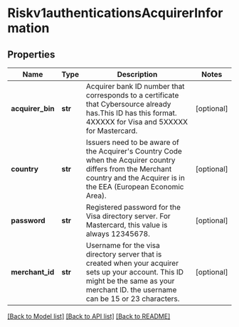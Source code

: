 # Riskv1authenticationsAcquirerInformation

## Properties
Name | Type | Description | Notes
------------ | ------------- | ------------- | -------------
**acquirer_bin** | **str** | Acquirer bank ID number that corresponds to a certificate that Cybersource already has.This ID has this format. 4XXXXX for Visa and 5XXXXX for Mastercard.  | [optional] 
**country** | **str** | Issuers need to be aware of the Acquirer&#39;s Country Code when the Acquirer country differs from the Merchant country and the Acquirer is in the EEA (European Economic Area).  | [optional] 
**password** | **str** | Registered password for the Visa directory server. For Mastercard, this value is always 12345678.  | [optional] 
**merchant_id** | **str** | Username for the visa directory server that is created when your acquirer sets up your account. This ID might be the same as your merchant ID. the username can be 15 or 23 characters.  | [optional] 

[[Back to Model list]](../README.md#documentation-for-models) [[Back to API list]](../README.md#documentation-for-api-endpoints) [[Back to README]](../README.md)


